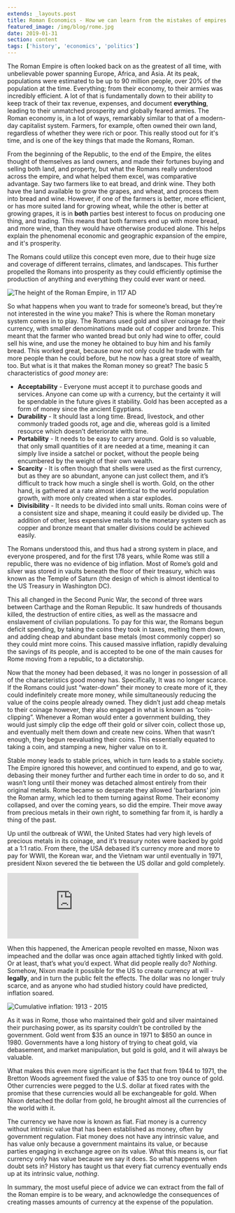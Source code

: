 ```yaml
---
extends: _layouts.post
title: Roman Economics - How we can learn from the mistakes of empires past
featured_image: /img/blog/rome.jpg
date: 2019-01-31
section: content
tags: ['history', 'economics', 'politics']
---
```


The Roman Empire is often looked back on as the greatest of all time, with unbelievable power spanning Europe, Africa, and Asia. At its peak, populations were estimated to be up to 90 million people, over 20% of the population at the time. Everything; from their economy, to their armies was incredibly efficient. A lot of that is fundamentally down to their ability to keep track of their tax revenue, expenses, and document **everything**, leading to their unmatched prosperity and globally feared armies. The Roman economy is, in a lot of ways, remarkably similar to that of a modern-day capitalist system. Farmers, for example, often owned their own land, regardless of whether they were rich or poor. This really stood out for it's time, and is one of the key things that made the Romans, Roman.

From the beginning of the Republic, to the end of the Empire, the elites thought of themselves as land owners, and made their fortunes buying and selling both land, and property, but what the Romans really understood across the empire, and what helped them excel, was comparative advantage. Say two farmers like to eat bread, and drink wine. They both have the land available to grow the grapes, and wheat, and process them into bread and wine. However, if one of the farmers is better, more efficient, or has more suited land for growing wheat, while the other is better at growing grapes, it is in **both** parties best interest to focus on producing one thing, and trading. This means that both farmers end up with more bread, and more wine, than they would have otherwise produced alone. This helps explain the phenomenal economic and geographic expansion of the empire, and it's prosperity.

The Romans could utilize this concept even more, due to their huge size and coverage of different terrains, climates, and landscapes. This further propelled the Romans into prosperity as they could efficiently optimise the production of anything and everything they could ever want or need.

![The height of the Roman Empire, in 117 AD](/img/blog/rome-map.png)

So what happens when you want to trade for someone’s bread, but they’re not interested in the wine you make? This is where the Roman monetary system comes in to play. The Romans used gold and silver coinage for their currency, with smaller denominations made out of copper and bronze. This meant that the farmer who wanted bread but only had wine to offer, could sell his wine, and use the money he obtained to buy him and his family bread. This worked great, because now not only could he trade with far more people than he could before, but he now has a great store of wealth, too. But what is it that makes the Roman money so great? The basic 5 characteristics of _good money_ are:

- **Acceptability** - Everyone must accept it to purchase goods and services. Anyone can come up with a currency, but the certainty it will be spendable in the future gives it stability. Gold has been accepted as a form of money since the ancient Egyptians.
- **Durability** - It should last a long time. Bread, livestock, and other commonly traded goods rot, age and die, whereas gold is a limited resource which doesn’t deteriorate with time.
- **Portability** - It needs to be easy to carry around. Gold is so valuable, that only small quantities of it are needed at a time, meaning it can simply live inside a satchel or pocket, without the people being encumbered by the weight of their own wealth.
- **Scarcity** - It is often though that shells were used as the first currency, but as they are so abundant, anyone can just collect them, and it’s difficult to track how much a single shell is worth. Gold, on the other hand, is gathered at a rate almost identical to the world population growth, with more only created when a star explodes.
- **Divisibility** - It needs to be divided into small units. Roman coins were of a consistent size and shape, meaning it could easily be divided up. The addition of other, less expensive metals to the monetary system such as copper and bronze meant that smaller divisions could be achieved easily.

The Romans understood this, and thus had a strong system in place, and everyone prospered, and for the first 178 years, while Rome was still a republic, there was no evidence of big inflation. Most of Rome’s gold and silver was stored in vaults beneath the floor of their treasury, which was known as the Temple of Saturn (the design of which is almost identical to the US Treasury in Washington DC).

This all changed in the Second Punic War, the second of three wars between Carthage and the Roman Republic. It saw hundreds of thousands killed, the destruction of entire cities, as well as the massacre and enslavement of civilian populations. To pay for this war, the Romans begun deficit spending, by taking the coins they took in taxes, melting them down, and adding cheap and abundant base metals (most commonly copper) so they could mint more coins. This caused massive inflation, rapidly devaluing the savings of its people, and is accepted to be one of the main causes for Rome moving from a republic, to a dictatorship.

Now that the money had been debased, it was no longer in possession of all of the characteristics good money has. Specifically, It was no longer scarce. If the Romans could just “water-down” their money to create more of it, they could indefinitely create more money, while simultaneously reducing the value of the coins people already owned. They didn’t just add cheap metals to their coinage however, they also engaged in what is known as “coin-clipping”. Whenever a Roman would enter a government building, they would just simply clip the edge off their gold or silver coin, collect those up, and eventually melt them down and create new coins. When that wasn’t enough, they begun reevaluating their coins. This essentially equated to taking a coin, and stamping a new, higher value on to it.

Stable money leads to stable prices, which in turn leads to a stable society. The Empire ignored this however, and continued to expend, and go to war, debasing their money further and further each time in order to do so, and it wasn’t long until their money was detached almost entirely from their original metals. Rome became so desperate they allowed 'barbarians' join the Roman army, which led to them turning against Rome. Their economy collapsed, and over the coming years, so did the empire. Their move away from precious metals in their own right, to something far from it, is hardly a thing of the past.

Up until the outbreak of WWI, the United States had very high levels of precious metals in its coinage, and it’s treasury notes were backed by gold at a 1:1 ratio. From there, the USA debased it’s currency more and more to pay for WWII, the Korean war, and the Vietnam war until eventually in 1971, president Nixon severed the tie between the US dollar and gold completely.

<div class="aspect-ratio-16/9 iframe-container">
  <iframe src="https://www.youtube.com/embed/4-cB1Z9qceI" frameborder="0" allow="accelerometer; autoplay; encrypted-media; gyroscope; picture-in-picture" allowfullscreen></iframe>
</div>

When this happened, the American people revolted en masse, Nixon was impeached and the dollar was once again attached tightly linked with gold. Or at least, that’s what you’d expect. What did people really do? _Nothing_. Somehow, Nixon made it possible for the US to create currency at will - **legally**, and in turn the public felt the effects. The dollar was no longer truly scarce, and as anyone who had studied history could have predicted, inflation soared.

![Cumulative inflation: 1913 - 2015](/img/blog/inflation-chart.jpg)

As it was in Rome, those who maintained their gold and silver maintained their purchasing power, as its sparsity couldn’t be controlled by the government. Gold went from $35 an ounce in 1971 to $850 an ounce in 1980. Governments have a long history of trying to cheat gold, via debasement, and market manipulation, but gold is gold, and it will always be valuable.

What makes this even more significant is the fact that from 1944 to 1971, the Bretton Woods agreement fixed the value of \$35 to one troy ounce of gold. Other currencies were pegged to the U.S. dollar at fixed rates with the promise that these currencies would all be exchangeable for gold. When Nixon detached the dollar from gold, he brought almost all the currencies of the world with it.

The currency we have now is known as fiat. Fiat money is a currency without intrinsic value that has been established as money, often by government regulation. Fiat money does not have any intrinsic value, and has value only because a government maintains its value, or because parties engaging in exchange agree on its value. What this means is, our fiat currency only has value because we say it does. So what happens when doubt sets in? History has taught us that every fiat currency eventually ends up at its intrinsic value, _nothing_.

In summary, the most useful piece of advice we can extract from the fall of the Roman empire is to be weary, and acknowledge the consequences of creating masses amounts of currency at the expense of the population.
